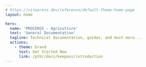 ```yaml
---
# https://vitepress.dev/reference/default-theme-home-page
layout: home

hero:
  name: 'PROCERGS - Agriculture'
  text: 'General Documentation'
  tagline: Technical documentation, guides, and much more...
  actions:
    - theme: brand
      text: Get Started Now
      link: /ptbr/docs/keepass/introduction
---
```

